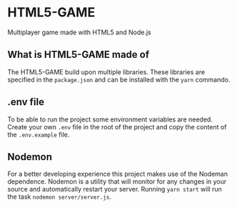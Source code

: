 # HTML5-GAME
Multiplayer game made with HTML5 and Node.js

## What is HTML5-GAME made of
The HTML5-GAME build upon multiple libraries.
These libraries are specified in the `package.json` and can be installed with the `yarn` commando.

## .env file
To be able to run the project some environment variables are needed. Create your own `.env` file in the root of the project and copy the content of the `.env.example` file. 

## Nodemon
For a better developing experience this project makes use of the Nodeman dependence.
Nodemon is a utility that will monitor for any changes in your source and automatically restart your server.
Running `yarn start` will run the task `nodemon server/server.js`.
